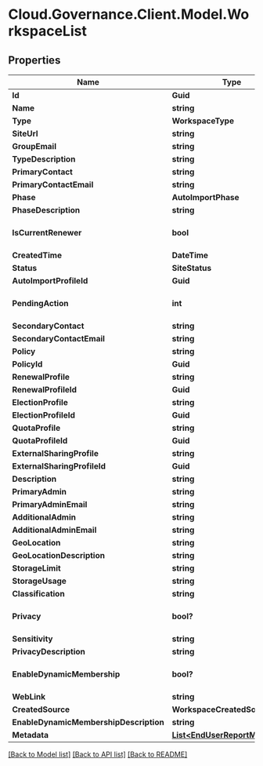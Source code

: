 # Cloud.Governance.Client.Model.WorkspaceList
## Properties

Name | Type | Description | Notes
------------ | ------------- | ------------- | -------------
**Id** | **Guid** |  | [optional] 
**Name** | **string** |  | [optional] 
**Type** | **WorkspaceType** |  | [optional] 
**SiteUrl** | **string** |  | [optional] 
**GroupEmail** | **string** |  | [optional] 
**TypeDescription** | **string** |  | [optional] 
**PrimaryContact** | **string** |  | [optional] 
**PrimaryContactEmail** | **string** |  | [optional] 
**Phase** | **AutoImportPhase** |  | [optional] 
**PhaseDescription** | **string** |  | [optional] 
**IsCurrentRenewer** | **bool** |  | [optional] [default to false]
**CreatedTime** | **DateTime** |  | [optional] 
**Status** | **SiteStatus** |  | [optional] 
**AutoImportProfileId** | **Guid** |  | [optional] 
**PendingAction** | **int** |  | [optional] [default to 0]
**SecondaryContact** | **string** |  | [optional] 
**SecondaryContactEmail** | **string** |  | [optional] 
**Policy** | **string** |  | [optional] 
**PolicyId** | **Guid** |  | [optional] 
**RenewalProfile** | **string** |  | [optional] 
**RenewalProfileId** | **Guid** |  | [optional] 
**ElectionProfile** | **string** |  | [optional] 
**ElectionProfileId** | **Guid** |  | [optional] 
**QuotaProfile** | **string** |  | [optional] 
**QuotaProfileId** | **Guid** |  | [optional] 
**ExternalSharingProfile** | **string** |  | [optional] 
**ExternalSharingProfileId** | **Guid** |  | [optional] 
**Description** | **string** |  | [optional] 
**PrimaryAdmin** | **string** |  | [optional] 
**PrimaryAdminEmail** | **string** |  | [optional] 
**AdditionalAdmin** | **string** |  | [optional] 
**AdditionalAdminEmail** | **string** |  | [optional] 
**GeoLocation** | **string** |  | [optional] 
**GeoLocationDescription** | **string** |  | [optional] 
**StorageLimit** | **string** |  | [optional] 
**StorageUsage** | **string** |  | [optional] 
**Classification** | **string** |  | [optional] 
**Privacy** | **bool?** |  | [optional] [default to false]
**Sensitivity** | **string** |  | [optional] 
**PrivacyDescription** | **string** |  | [optional] 
**EnableDynamicMembership** | **bool?** |  | [optional] [default to false]
**WebLink** | **string** |  | [optional] 
**CreatedSource** | **WorkspaceCreatedSourceType** |  | [optional] 
**EnableDynamicMembershipDescription** | **string** |  | [optional] 
**Metadata** | [**List&lt;EndUserReportMetadata&gt;**](EndUserReportMetadata.md) |  | [optional] 

[[Back to Model list]](../README.md#documentation-for-models) [[Back to API list]](../README.md#documentation-for-api-endpoints) [[Back to README]](../README.md)

